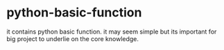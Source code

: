 # python-basic-function
it contains python basic function. it may seem simple  but its important for big project to underlie on the core knowledge.
